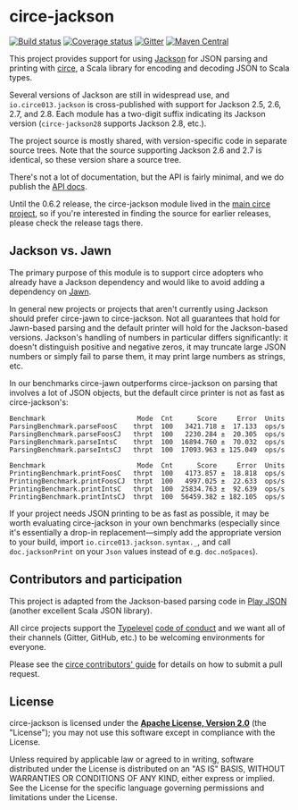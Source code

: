 # circe-jackson

[![Build status](https://img.shields.io/travis/circe/circe-jackson/master.svg)](https://travis-ci.org/circe/circe-jackson)
[![Coverage status](https://img.shields.io/codecov/c/github/circe/circe-jackson/master.svg)](https://codecov.io/github/circe/circe-jackson)
[![Gitter](https://img.shields.io/badge/gitter-join%20chat-green.svg)](https://gitter.im/circe/circe)
[![Maven Central](https://img.shields.io/maven-central/v/io.circe013/circe-jackson28_2.13.svg)](https://maven-badges.herokuapp.com/maven-central/io.circe013/circe-jackson28_2.13)

This project provides support for using [Jackson][jackson] for JSON parsing and printing with
[circe][circe], a Scala library for encoding and decoding JSON to Scala types.

Several versions of Jackson are still in widespread use, and `io.circe013.jackson` is cross-published
with support for Jackson 2.5, 2.6, 2.7, and 2.8. Each module has a two-digit suffix indicating its
Jackson version (`circe-jackson28` supports Jackson 2.8, etc.).

The project source is mostly shared, with version-specific code in separate source trees. Note that
the source supporting Jackson 2.6 and 2.7 is identical, so these version share a source tree.

There's not a lot of documentation, but the API is fairly minimal, and we do publish the
[API docs][api-docs].

Until the 0.6.2 release, the circe-jackson module lived in the [main circe project][circe], so if
you're interested in finding the source for earlier releases, please check the release tags there.

## Jackson vs. Jawn

The primary purpose of this module is to support circe adopters who already have a Jackson
dependency and would like to avoid adding a dependency on [Jawn][jawn].

In general new projects or projects that aren't currently using Jackson should prefer circe-jawn to
circe-jackson. Not all guarantees that hold for Jawn-based parsing and the default printer will hold
for the Jackson-based versions. Jackson's handling of numbers in particular differs significantly:
it doesn't distinguish positive and negative zeros, it may truncate large JSON numbers or simply
fail to parse them, it may print large numbers as strings, etc.

In our benchmarks circe-jawn outperforms circe-jackson on parsing that involves a lot of JSON
objects, but the default circe printer is not as fast as circe-jackson's:

```
Benchmark                       Mode  Cnt      Score     Error  Units
ParsingBenchmark.parseFoosC    thrpt  100   3421.718 ±  17.133  ops/s
ParsingBenchmark.parseFoosCJ   thrpt  100   2230.284 ±  20.305  ops/s
ParsingBenchmark.parseIntsC    thrpt  100  16894.760 ±  70.032  ops/s
ParsingBenchmark.parseIntsCJ   thrpt  100  17093.963 ± 125.049  ops/s

Benchmark                       Mode  Cnt      Score     Error  Units
PrintingBenchmark.printFoosC   thrpt  100   4173.857 ±  18.818  ops/s
PrintingBenchmark.printFoosCJ  thrpt  100   4997.025 ±  22.633  ops/s
PrintingBenchmark.printIntsC   thrpt  100  25834.763 ±  92.639  ops/s
PrintingBenchmark.printIntsCJ  thrpt  100  56459.382 ± 182.105  ops/s
```

If your project needs JSON printing to be as fast as possible, it may be worth evaluating
circe-jackson in your own benchmarks (especially since it's essentially a drop-in replacement—simply
add the appropriate version to your build, import `io.circe013.jackson.syntax._`, and call
`doc.jacksonPrint` on your `Json` values instead of e.g. `doc.noSpaces`).

## Contributors and participation

This project is adapted from the Jackson-based parsing code in [Play JSON][play-json] (another
excellent Scala JSON library).

All circe projects support the [Typelevel][typelevel] [code of conduct][code-of-conduct] and we want
all of their channels (Gitter, GitHub, etc.) to be welcoming environments for everyone.

Please see the [circe contributors' guide][contributing] for details on how to submit a pull
request.

## License

circe-jackson is licensed under the **[Apache License, Version 2.0][apache]**
(the "License"); you may not use this software except in compliance with the
License.

Unless required by applicable law or agreed to in writing, software
distributed under the License is distributed on an "AS IS" BASIS,
WITHOUT WARRANTIES OR CONDITIONS OF ANY KIND, either express or implied.
See the License for the specific language governing permissions and
limitations under the License.

[apache]: http://www.apache.org/licenses/LICENSE-2.0
[api-docs]: https://circe.github.io/circe-jackson/api/io/circe/jackson/
[circe]: https://github.com/circe/circe
[code-of-conduct]: http://typelevel.org/conduct.html
[contributing]: https://circe.github.io/circe/contributing.html
[jackson]: https://github.com/FasterXML/jackson
[jawn]: https://github.com/non/jawn
[play-json]: https://www.playframework.com/documentation/2.5.x/ScalaJson
[typelevel]: http://typelevel.org/

